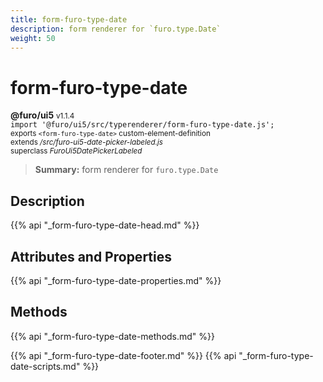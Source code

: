 ```yaml
---
title: form-furo-type-date
description: form renderer for `furo.type.Date`
weight: 50
---
```


# form-furo-type-date
**@furo/ui5** <small>v1.1.4</small>
<br>`import '@furo/ui5/src/typerenderer/form-furo-type-date.js';`<small>
<br>exports `<form-furo-type-date>` custom-element-definition
<br>extends */src/furo-ui5-date-picker-labeled.js*
<br>superclass *FuroUi5DatePickerLabeled*</small>

> **Summary:** form renderer for `furo.type.Date`

## Description



{{% api "_form-furo-type-date-head.md" %}}

## Attributes and Properties
{{% api "_form-furo-type-date-properties.md" %}}



## Methods
{{% api "_form-furo-type-date-methods.md" %}}





{{% api "_form-furo-type-date-footer.md" %}}
{{% api "_form-furo-type-date-scripts.md" %}}
